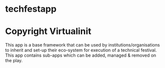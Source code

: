 techfestapp
===========

Copyright Virtualinit
=======

This app is a base framework that can be used by institutions/organisations to inherit and set-up their eco-system for execution of a technical festival.
This app contains sub-apps which can be added, managed & removed on the play.

